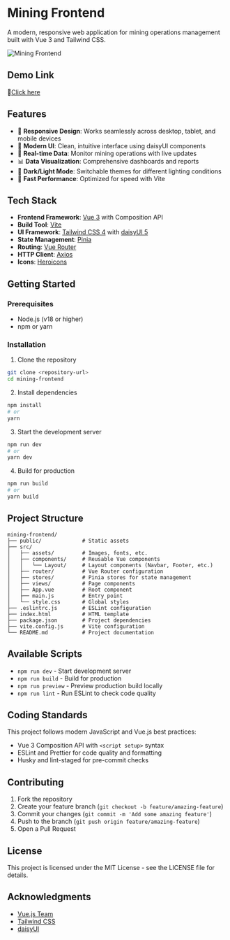 # Mining Frontend

A modern, responsive web application for mining operations management built with Vue 3 and Tailwind CSS.

![Mining Frontend](https://picsum.photos/800/400)

## Demo Link
🚀[Click here](https://mining-frontend-pi.vercel.app)

## Features

- 📱 **Responsive Design**: Works seamlessly across desktop, tablet, and mobile devices
- 🎨 **Modern UI**: Clean, intuitive interface using daisyUI components
- 🔄 **Real-time Data**: Monitor mining operations with live updates
- 📊 **Data Visualization**: Comprehensive dashboards and reports
- 🌙 **Dark/Light Mode**: Switchable themes for different lighting conditions
- 🚀 **Fast Performance**: Optimized for speed with Vite

## Tech Stack

- **Frontend Framework**: [Vue 3](https://vuejs.org/) with Composition API
- **Build Tool**: [Vite](https://vitejs.dev/)
- **UI Framework**: [Tailwind CSS 4](https://tailwindcss.com/) with [daisyUI 5](https://daisyui.com/)
- **State Management**: [Pinia](https://pinia.vuejs.org/)
- **Routing**: [Vue Router](https://router.vuejs.org/)
- **HTTP Client**: [Axios](https://axios-http.com/)
- **Icons**: [Heroicons](https://heroicons.com/)

## Getting Started

### Prerequisites

- Node.js (v18 or higher)
- npm or yarn

### Installation

1. Clone the repository
```bash
git clone <repository-url>
cd mining-frontend
```

2. Install dependencies
```bash
npm install
# or
yarn
```

3. Start the development server
```bash
npm run dev
# or
yarn dev
```

4. Build for production
```bash
npm run build
# or
yarn build
```

## Project Structure

```
mining-frontend/
├── public/             # Static assets
├── src/
│   ├── assets/         # Images, fonts, etc.
│   ├── components/     # Reusable Vue components
│   │   └── Layout/     # Layout components (Navbar, Footer, etc.)
│   ├── router/         # Vue Router configuration
│   ├── stores/         # Pinia stores for state management
│   ├── views/          # Page components
│   ├── App.vue         # Root component
│   ├── main.js         # Entry point
│   └── style.css       # Global styles
├── .eslintrc.js        # ESLint configuration
├── index.html          # HTML template
├── package.json        # Project dependencies
├── vite.config.js      # Vite configuration
└── README.md           # Project documentation
```

## Available Scripts

- `npm run dev` - Start development server
- `npm run build` - Build for production
- `npm run preview` - Preview production build locally
- `npm run lint` - Run ESLint to check code quality

## Coding Standards

This project follows modern JavaScript and Vue.js best practices:

- Vue 3 Composition API with `<script setup>` syntax
- ESLint and Prettier for code quality and formatting
- Husky and lint-staged for pre-commit checks

## Contributing

1. Fork the repository
2. Create your feature branch (`git checkout -b feature/amazing-feature`)
3. Commit your changes (`git commit -m 'Add some amazing feature'`)
4. Push to the branch (`git push origin feature/amazing-feature`)
5. Open a Pull Request

## License

This project is licensed under the MIT License - see the LICENSE file for details.

## Acknowledgments

- [Vue.js Team](https://vuejs.org/about/team.html)
- [Tailwind CSS](https://tailwindcss.com/)
- [daisyUI](https://daisyui.com/)
